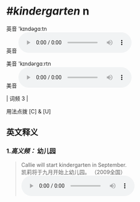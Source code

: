 # ***\#kindergarten*** n
英音 'kɪndəɡɑːtn  
英音
<audio src="./media/kindergarten-B.aac" controls="controls"></audio>

美音 'kɪndərɡɑːrtn  
美音
<audio src="./media/kindergarten.aac" controls="controls"></audio>



| 词频 3 |  

用法点拨  [C] & [U]

英文释义
---
### 1.*高义频：* **幼儿园**  

 > Callie will start kindergarten in September.  
 > 凯莉将于九月开始上幼儿园。  （2009全国）  
<audio src="./media/Callie will start kindergarten in September2_AAC.aac" controls="controls"></audio>


